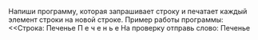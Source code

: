 Напиши программу, которая запрашивает строку и печатает каждый элемент строки на новой строке.
Пример работы программы:
<<Строка: Печенье
П
е
ч
е
н
ь
е
На проверку отправь слово: Печенье
